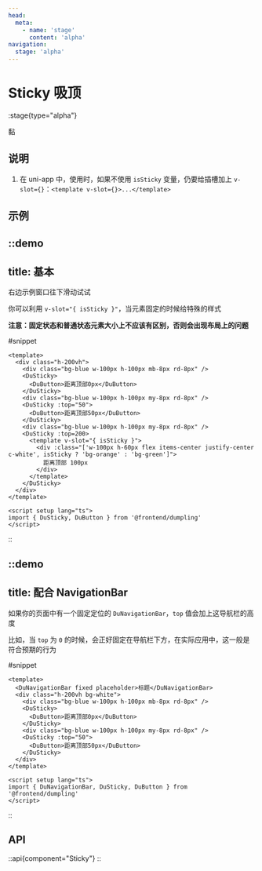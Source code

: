 ```yaml
---
head:
  meta:
    - name: 'stage'
      content: 'alpha'
navigation:
  stage: 'alpha'
---
```


# Sticky 吸顶

:stage{type="alpha"}

黏

## 说明

1. 在 uni-app 中，使用时，如果不使用 `isSticky` 变量，仍要给插槽加上 `v-slot={}`：`<template v-slot={}>...</template>`

## 示例

::demo
---
title: 基本
---
右边示例窗口往下滑动试试

你可以利用 `v-slot="{ isSticky }"`，当元素固定的时候给特殊的样式

**注意：固定状态和普通状态元素大小上不应该有区别，否则会出现布局上的问题**

#snippet
```vue
<template>
  <div class="h-200vh">
    <div class="bg-blue w-100px h-100px mb-8px rd-8px" />
    <DuSticky>
      <DuButton>距离顶部0px</DuButton>
    </DuSticky>
    <div class="bg-blue w-100px h-100px my-8px rd-8px" />
    <DuSticky :top="50">
      <DuButton>距离顶部50px</DuButton>
    </DuSticky>
    <div class="bg-blue w-100px h-100px my-8px rd-8px" />
    <DuSticky :top=200>
      <template v-slot="{ isSticky }">
        <div :class="['w-100px h-60px flex items-center justify-center c-white', isSticky ? 'bg-orange' : 'bg-green']">
          距离顶部 100px
        </div>
      </template>
    </DuSticky>
  </div>
</template>

<script setup lang="ts">
import { DuSticky, DuButton } from '@frontend/dumpling'
</script>
```
::

::demo
---
title: 配合 NavigationBar
---

如果你的页面中有一个固定定位的 `DuNavigationBar`，`top` 值会加上这导航栏的高度

比如，当 `top` 为 `0` 的时候，会正好固定在导航栏下方，在实际应用中，这一般是符合预期的行为

#snippet
```vue
<template>
  <DuNavigationBar fixed placeholder>标题</DuNavigationBar>
  <div class="h-200vh bg-white">
    <div class="bg-blue w-100px h-100px mb-8px rd-8px" />
    <DuSticky>
      <DuButton>距离顶部0px</DuButton>
    </DuSticky>
    <div class="bg-blue w-100px h-100px my-8px rd-8px" />
    <DuSticky :top="50">
      <DuButton>距离顶部50px</DuButton>
    </DuSticky>
  </div>
</template>

<script setup lang="ts">
import { DuNavigationBar, DuSticky, DuButton } from '@frontend/dumpling'
</script>
```
::

## API

::api{component="Sticky"}
::